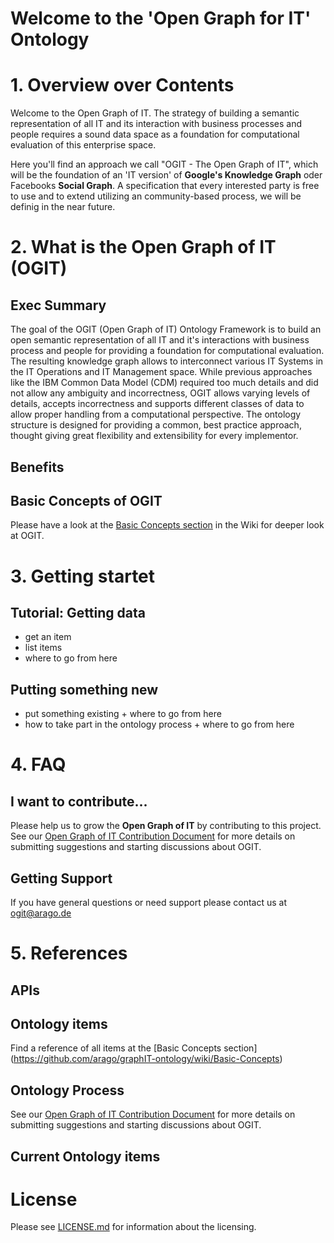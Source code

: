 # Welcome to the 'Open Graph for IT' Ontology

# 1. Overview over Contents

Welcome to the Open Graph of IT. The strategy of building a semantic representation of all IT and its interaction with business processes and people requires a sound data space as a foundation for computational evaluation of this enterprise space.

Here you'll find an approach we call "OGIT - The Open Graph of IT", which will be the foundation of an 'IT version' of **Google's Knowledge Graph** oder Facebooks **Social Graph**. A specification that every interested party is free to use and to extend utilizing an community-based process, we will be definig in the near future.

# 2. What is the Open Graph of IT (OGIT)

## Exec Summary
The goal of the OGIT (Open Graph of IT) Ontology Framework is to build an open semantic representation of all IT and it's interactions with business process and people for providing a foundation for computational evaluation. The resulting knowledge graph allows to interconnect various IT Systems in the IT Operations and IT Management space. While previous approaches like the IBM Common Data Model (CDM) required too much
details and did not allow any ambiguity and incorrectness, OGIT allows varying levels of details, accepts incorrectness and supports different classes of data to allow proper handling from a computational perspective. The ontology structure is designed for providing a common, best practice approach, thought giving great flexibility and extensibility for every implementor.

## Benefits

## Basic Concepts of OGIT

Please have a look at the [Basic Concepts section](https://github.com/arago/graphIT-ontology/wiki/Basic-Concepts) in the Wiki for deeper look at OGIT.

# 3. Getting startet

## Tutorial: Getting data

- get an item
- list items
- where to go from here

## Putting something new

- put something existing + where to go from here
- how to take part in the ontology process + where to go from here

# 4. FAQ

## I want to contribute...

Please help us to grow the **Open Graph of IT** by contributing to this project. See our [Open Graph of IT Contribution Document](https://github.com/arago/graphIT-ontology/blob/master/CONTRIBUTING.md) for more details on submitting suggestions and starting discussions about OGIT. 

## Getting Support

If you have general questions or need support please contact us at <ogit@arago.de>

# 5. References

## APIs

## Ontology items

Find a reference of all items at the [Basic Concepts section]
(https://github.com/arago/graphIT-ontology/wiki/Basic-Concepts)

## Ontology Process

See our [Open Graph of IT Contribution Document](https://github.com/arago/graphIT-ontology/blob/master/CONTRIBUTING.md) for more details on submitting suggestions and starting discussions about OGIT. 

## Current Ontology items

# License

Please see [LICENSE.md](https://github.com/arago/graphIT-ontology/blob/master/) for information about the licensing.

